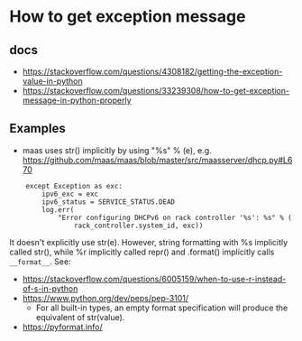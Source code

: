 # How to get exception message
## docs
* https://stackoverflow.com/questions/4308182/getting-the-exception-value-in-python
* https://stackoverflow.com/questions/33239308/how-to-get-exception-message-in-python-properly

## Examples
* maas uses str() implicitly by using "%s" % (e), e.g. https://github.com/maas/maas/blob/master/src/maasserver/dhcp.py#L670
```
    except Exception as exc:
        ipv6_exc = exc
        ipv6_status = SERVICE_STATUS.DEAD
        log.err(
            "Error configuring DHCPv6 on rack controller '%s': %s" % (
                rack_controller.system_id, exc))
```
It doesn't explicitly use str(e). However, string formatting with %s implicitly called str(), while %r implicitly called repr() and .format() implicitly calls ```__format__```. See:
* https://stackoverflow.com/questions/6005159/when-to-use-r-instead-of-s-in-python
* https://www.python.org/dev/peps/pep-3101/
  * For all built-in types, an empty format specification will produce the equivalent of str(value).
* https://pyformat.info/
